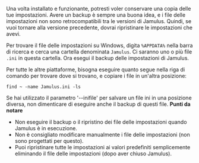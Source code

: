 <!-- NOTA: questo deve essere applicato sia al client che al server ea tutti i sistemi operativi -->

Una volta installato e funzionante, potresti voler conservare una copia
delle tue impostazioni. Avere un backup è sempre una buona idea, e i file
delle impostazioni non sono retrocompatibili tra le versioni di
Jamulus. Quindi, se vuoi tornare alla versione precedente, dovrai
ripristinare le impostazioni che avevi.

Per trovare il file delle impostazioni su Windows, digita `%APPDATA%` nella
barra di ricerca e cerca una cartella denominata `Jamulus`. Ci saranno uno o
più file `.ini` in questa cartella. Ora esegui il backup delle impostazioni
di Jamulus.

Per tutte le altre piattaforme, bisogna eseguire quanto segue nella riga di
comando per trovare dove si trovano, e copiare i file in un'altra posizione:

`find ~ -name Jamulus.ini -ls`

Se hai utilizzato il parametro '--inifile' per salvare un file ini in una
posizione diversa, non dimenticare di eseguire anche il backup di questi
file.  **Punti da notare**

* Non eseguire il backup o il ripristino dei file delle impostazioni quando
  Jamulus è in esecuzione.
* Non è consigliato modificare manualmente i file delle impostazioni (non
  sono progettati per questo).
* Puoi ripristinare tutte le impostazioni ai valori predefiniti
  semplicemente eliminando il file delle impostazioni (dopo aver chiuso
  Jamulus).
